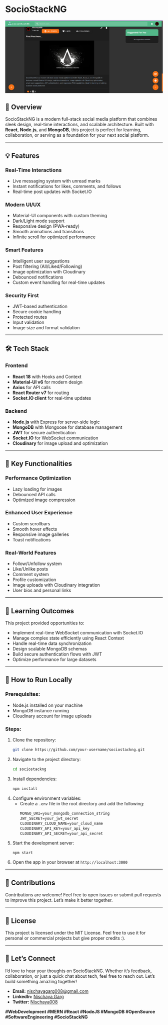 # SocioStackNG

![SocioStackNG Banner](https://github.com/Nischaya008/Image_hosting/blob/main/Screenshot%202025-01-12%20185506.png)

## 🚀 Overview
SocioStackNG is a modern full-stack social media platform that combines sleek design, real-time interactions, and scalable architecture. Built with **React**, **Node.js**, and **MongoDB**, this project is perfect for learning, collaboration, or serving as a foundation for your next social platform.

---

## 💡 Features
### **Real-Time Interactions**
- Live messaging system with unread marks
- Instant notifications for likes, comments, and follows
- Real-time post updates with Socket.IO

### **Modern UI/UX**
- Material-UI components with custom theming
- Dark/Light mode support
- Responsive design (PWA-ready)
- Smooth animations and transitions
- Infinite scroll for optimized performance

### **Smart Features**
- Intelligent user suggestions
- Post filtering (All/Liked/Following)
- Image optimization with Cloudinary
- Debounced notifications
- Custom event handling for real-time updates

### **Security First**
- JWT-based authentication
- Secure cookie handling
- Protected routes
- Input validation
- Image size and format validation

---

## 🛠️ Tech Stack
### **Frontend**
- **React 18** with Hooks and Context
- **Material-UI v6** for modern design
- **Axios** for API calls
- **React Router v7** for routing
- **Socket.IO client** for real-time updates

### **Backend**
- **Node.js** with Express for server-side logic
- **MongoDB** with Mongoose for database management
- **JWT** for secure authentication
- **Socket.IO** for WebSocket communication
- **Cloudinary** for image upload and optimization

---

## 📱 Key Functionalities
### **Performance Optimization**
- Lazy loading for images
- Debounced API calls
- Optimized image compression

### **Enhanced User Experience**
- Custom scrollbars
- Smooth hover effects
- Responsive image galleries
- Toast notifications

### **Real-World Features**
- Follow/Unfollow system
- Like/Unlike posts
- Comment system
- Profile customization
- Image uploads with Cloudinary integration
- User bios and personal links

---

## 🌟 Learning Outcomes
This project provided opportunities to:
- Implement real-time WebSocket communication with Socket.IO
- Manage complex state efficiently using React Context
- Handle real-time data synchronization
- Design scalable MongoDB schemas
- Build secure authentication flows with JWT
- Optimize performance for large datasets

---

## 🔗 How to Run Locally
### Prerequisites:
- Node.js installed on your machine
- MongoDB instance running
- Cloudinary account for image uploads

### Steps:
1. Clone the repository:
   ```bash
   git clone https://github.com/your-username/sociostackng.git
   ```
2. Navigate to the project directory:
   ```bash
   cd sociostackng
   ```
3. Install dependencies:
   ```bash
   npm install
   ```
4. Configure environment variables:
   - Create a `.env` file in the root directory and add the following:
     ```env
     MONGO_URI=your_mongodb_connection_string
     JWT_SECRET=your_jwt_secret
     CLOUDINARY_CLOUD_NAME=your_cloud_name
     CLOUDINARY_API_KEY=your_api_key
     CLOUDINARY_API_SECRET=your_api_secret
     ```
5. Start the development server:
   ```bash
   npm start
   ```
6. Open the app in your browser at `http://localhost:3000`

---

## 🤝 Contributions
Contributions are welcome! Feel free to open issues or submit pull requests to improve this project. Let’s make it better together.

---

## 📄 License
This project is licensed under the MIT License. Feel free to use it for personal or commercial projects but give proper credits :).

---

## 💬 Let’s Connect
I’d love to hear your thoughts on SocioStackNG. Whether it’s feedback, collaboration, or just a quick chat about tech, feel free to reach out. Let’s build something amazing together!
- **Email:** [nischayagarg008@gmail.com](mailto:nischayagarg008@gmail.com)
- **LinkedIn:** [Nischaya Garg](https://www.linkedin.com/in/nischaya008/)
- **Twitter:** [Nischaya008](https://x.com/Nischaya008)

**#WebDevelopment #MERN #React #NodeJS #MongoDB #OpenSource #SoftwareEngineering #SocioStackNG**
